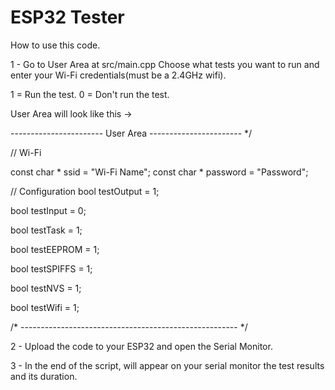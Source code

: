 # ESP32 Tester

How to use this code.

1 - Go to User Area at src/main.cpp Choose what tests you want to run and enter your Wi-Fi credentials(must be a 2.4GHz wifi).

1 = Run the test.
0 = Don't run the test.

User Area will look like this ->
 
----------------------- User Area ----------------------- */
 
 
// Wi-Fi
 
const char * ssid = "Wi-Fi Name"; 
const char * password = "Password";
 

// Configuration
bool testOutput = 1;

bool testInput = 0;

bool testTask = 1;

bool testEEPROM = 1;

bool testSPIFFS = 1;

bool testNVS = 1;

bool testWifi = 1; 
 

 
/* ------------------------------------------------------ */
 

2 - Upload the code to your ESP32 and open the Serial Monitor.

3 - In the end of the script, will appear on your serial monitor the test results and its duration.
